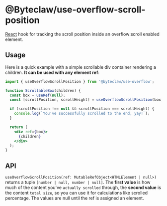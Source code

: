 # @Byteclaw/use-overflow-scroll-position

[React](https://github.com/facebook/react) hook for tracking the scroll position inside an overflow:scroll enabled element.

## Usage
Here is a quick example with a simple scrollable div container rendering a children. **It can be used with any element ref**:


```jsx
import { useOverflowScrollPosition } from '@byteclaw/use-overflow';

function ScrollableBox(children) {
  const box = useRef(null);
  const [scrollPosition, scrollHeight] = useOverflowScrollPosition(box);

  if (scrollPosition !== null && scrollPosition === scrollHeight) {
    console.log(`You've successfully scrolled to the end, yay!`);
  }

  return (
    <div ref={box}>
      {children}
    </div>
  );
}

```

## API

`useOverflowScrollPosition(ref: MutableRefObject<HTMLElement | null>)` returns a tuple `[number | null, number | null]`.
The **first value** is how much of the content you've `actually scrolled` through, the **second value** is the content `total size`, so you can use it for calculations like scrolled percentage. The values are null until the ref is assigned an element.
